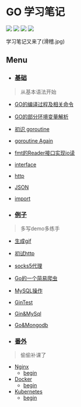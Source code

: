 # GO 学习笔记

![](https://img.shields.io/badge/Note-Golang-blue.svg?longCache=true&style=popout-square)
![](https://img.shields.io/badge/level-Freshman-brightgreen.svg?longCache=true&style=popout-square)
![](https://img.shields.io/badge/frequency-Not_sure-red.svg?longCache=true&style=popout-square) 
![](https://img.shields.io/badge/Thanks-Star-yellow.svg?longCache=true&style=popout-square) 

学习笔记又来了(滑稽.jpg)

## Menu

- ### [基础](https://github.com/hanqizheng/Go-Learning/tree/master/%E5%9F%BA%E6%9C%AC%E8%AF%AD%E6%B3%95)
> 从基本语法开始
  - [GO的编译过程及相关命令](https://github.com/hanqizheng/Go-Learning/blob/master/%E5%9F%BA%E6%9C%AC%E8%AF%AD%E6%B3%95/GOCMD.md)
  - [GO的部分环境变量解析](https://github.com/hanqizheng/Go-Learning/blob/master/%E5%9F%BA%E6%9C%AC%E8%AF%AD%E6%B3%95/GOENV.md)
  - [初识 goroutine](https://github.com/hanqizheng/Go-Learning/blob/master/%E5%9F%BA%E6%9C%AC%E8%AF%AD%E6%B3%95/goroutine.md)
  - [goroutine Again](https://github.com/hanqizheng/Go-Learning/blob/master/基本语法/goroutine2.md)
  - [fmt的Reader接口实现io读](https://github.com/hanqizheng/Go-Learning/blob/master/%E5%9F%BA%E6%9C%AC%E8%AF%AD%E6%B3%95/io.md)
  - [interface](https://github.com/hanqizheng/Go-Learning/blob/master/%E5%9F%BA%E6%9C%AC%E8%AF%AD%E6%B3%95/interface.md)
  - [http](https://github.com/hanqizheng/Go-Learning/blob/master/%E5%9F%BA%E6%9C%AC%E8%AF%AD%E6%B3%95/http.md)
  - [JSON](https://github.com/hanqizheng/Go-Learning/blob/master/%E5%9F%BA%E6%9C%AC%E8%AF%AD%E6%B3%95/json.md)
  - [import](https://github.com/hanqizheng/Go-Learning/blob/master/%E5%9F%BA%E6%9C%AC%E8%AF%AD%E6%B3%95/import.md)

- ### [例子](https://github.com/hanqizheng/Go-Learning/tree/master/exm)
> 多写demo多练手
  - [生成gif](https://github.com/hanqizheng/Go-Learning/blob/master/exm/gif.go)
  - [初试http](https://github.com/hanqizheng/Go-Learning/blob/master/exm/http.go)
  - [socks5代理](https://github.com/hanqizheng/Go-Learning/blob/master/exm/socks5Proxy.go)
  - [Go的一个简易爬虫](https://github.com/hanqizheng/Go-Learning/blob/master/exm/gotut/gotut.go)
  - [MySQL操作](https://github.com/hanqizheng/Go-Learning/blob/master/exm/mysql.go)
  - [GinTest](https://github.com/hanqizheng/Go-Learning/blob/master/exm/ginTest.go)
  - [Gin&MySql](https://github.com/hanqizheng/Go-Learning/tree/master/exm/gingin)
  - [Go&Mongodb](https://github.com/hanqizheng/Go-Learning/blob/master/exm/mongo.go)

- ### [番外](https://github.com/hanqizheng/Go-Learning/tree/master/%E7%95%AA%E5%A4%96)
> 偷偷补课了
- [Nginx](https://github.com/hanqizheng/Go-Learning/tree/master/%E7%95%AA%E5%A4%96/Nginx)
  - [begin](https://github.com/hanqizheng/Go-Learning/blob/master/%E7%95%AA%E5%A4%96/Nginx/Nginx.md)
- [Docker](https://github.com/hanqizheng/Go-Learning/tree/master/%E7%95%AA%E5%A4%96/Docker)
  - [begin](https://github.com/hanqizheng/Go-Learning/blob/master/%E7%95%AA%E5%A4%96/Docker/docker1.md)
- [Kubernetes]()
  - [begin]()